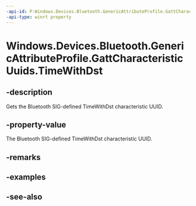 ```yaml
---
-api-id: P:Windows.Devices.Bluetooth.GenericAttributeProfile.GattCharacteristicUuids.TimeWithDst
-api-type: winrt property
---
```


<!-- Property syntax
public System.Guid TimeWithDst { get; }
-->

# Windows.Devices.Bluetooth.GenericAttributeProfile.GattCharacteristicUuids.TimeWithDst

## -description
Gets the Bluetooth SIG-defined TimeWithDst characteristic UUID.

## -property-value
The Bluetooth SIG-defined TimeWithDst characteristic UUID.

## -remarks

## -examples

## -see-also
